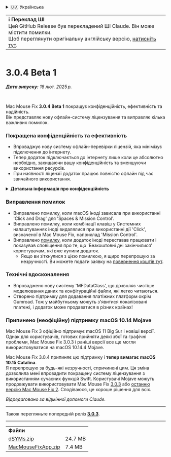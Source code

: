 <details>
<summary>🇺🇦 Українська</summary>

[🇬🇧 English (GitHub)](https://github.com/noah-nuebling/mac-mouse-fix/releases/tag/3.0.4-Beta-1)\
[🇦🇩 Català](https://redirect.macmousefix.com/?target=mmf-release&tag=3.0.4-Beta-1&locale=ca)\
[🇩🇪 Deutsch](https://redirect.macmousefix.com/?target=mmf-release&tag=3.0.4-Beta-1&locale=de)\
[🇪🇸 Español](https://redirect.macmousefix.com/?target=mmf-release&tag=3.0.4-Beta-1&locale=es)\
[🇫🇷 Français](https://redirect.macmousefix.com/?target=mmf-release&tag=3.0.4-Beta-1&locale=fr)\
[🇮🇩 Indonesia](https://redirect.macmousefix.com/?target=mmf-release&tag=3.0.4-Beta-1&locale=id)\
[🇮🇹 Italiano](https://redirect.macmousefix.com/?target=mmf-release&tag=3.0.4-Beta-1&locale=it)\
[🇭🇺 Magyar](https://redirect.macmousefix.com/?target=mmf-release&tag=3.0.4-Beta-1&locale=hu)\
[🇳🇱 Nederlands](https://redirect.macmousefix.com/?target=mmf-release&tag=3.0.4-Beta-1&locale=nl)\
[🇵🇱 Polski](https://redirect.macmousefix.com/?target=mmf-release&tag=3.0.4-Beta-1&locale=pl)\
[🇧🇷 Português (Brasil)](https://redirect.macmousefix.com/?target=mmf-release&tag=3.0.4-Beta-1&locale=pt-BR)\
[🇵🇹 Português (Portugal)](https://redirect.macmousefix.com/?target=mmf-release&tag=3.0.4-Beta-1&locale=pt-PT)\
[🇷🇴 Română](https://redirect.macmousefix.com/?target=mmf-release&tag=3.0.4-Beta-1&locale=ro)\
[🇸🇪 Svenska](https://redirect.macmousefix.com/?target=mmf-release&tag=3.0.4-Beta-1&locale=sv)\
[🇻🇳 Tiếng Việt](https://redirect.macmousefix.com/?target=mmf-release&tag=3.0.4-Beta-1&locale=vi)\
[🇹🇷 Türkçe](https://redirect.macmousefix.com/?target=mmf-release&tag=3.0.4-Beta-1&locale=tr)\
[🇨🇿 Čeština](https://redirect.macmousefix.com/?target=mmf-release&tag=3.0.4-Beta-1&locale=cs)\
[🇬🇷 Ελληνικά](https://redirect.macmousefix.com/?target=mmf-release&tag=3.0.4-Beta-1&locale=el)\
[🇷🇺 Русский](https://redirect.macmousefix.com/?target=mmf-release&tag=3.0.4-Beta-1&locale=ru)\
**🇺🇦 Українська**\
[🇮🇱 עברית](https://redirect.macmousefix.com/?target=mmf-release&tag=3.0.4-Beta-1&locale=he)\
[🇸🇦 العربية](https://redirect.macmousefix.com/?target=mmf-release&tag=3.0.4-Beta-1&locale=ar)\
[🇮🇳 हिन्दी](https://redirect.macmousefix.com/?target=mmf-release&tag=3.0.4-Beta-1&locale=hi)\
[🇹🇭 ไทย](https://redirect.macmousefix.com/?target=mmf-release&tag=3.0.4-Beta-1&locale=th)\
[🇨🇳 中文 (简体)](https://redirect.macmousefix.com/?target=mmf-release&tag=3.0.4-Beta-1&locale=zh-Hans)\
[🇨🇳 中文 (繁體)](https://redirect.macmousefix.com/?target=mmf-release&tag=3.0.4-Beta-1&locale=zh-Hant)\
[🇭🇰 中文（香港)](https://redirect.macmousefix.com/?target=mmf-release&tag=3.0.4-Beta-1&locale=zh-HK)\
[🇯🇵 日本語](https://redirect.macmousefix.com/?target=mmf-release&tag=3.0.4-Beta-1&locale=ja)\
[🇰🇷 한국어](https://redirect.macmousefix.com/?target=mmf-release&tag=3.0.4-Beta-1&locale=ko)\
[Help translate Mac Mouse Fix to different languages!](https://github.com/noah-nuebling/mac-mouse-fix/discussions/731)
</details>
<table align=><td>
<b>ℹ️ Переклад ШІ</b><br>
Цей GitHub Release був перекладений ШІ Claude. Він може містити помилки.<br>
Щоб переглянути оригінальну англійську версію, <a href="https://github.com/noah-nuebling/mac-mouse-fix/releases/tag/3.0.4-Beta-1">натисніть тут</a>.
</td></table>

<table></table>

# 3.0.4 Beta 1
***Дата випуску:** 18 лют. 2025 р.*

<br>

Mac Mouse Fix **3.0.4 Beta 1** покращує конфіденційність, ефективність та надійність.\
Він представляє нову офлайн-систему ліцензування та виправляє кілька важливих помилок.

### Покращена конфіденційність та ефективність

- Впроваджує нову систему офлайн-перевірки ліцензій, яка мінімізує підключення до інтернету.
- Тепер додаток підключається до інтернету лише коли це абсолютно необхідно, захищаючи вашу конфіденційність та зменшуючи використання ресурсів.
- При наявності ліцензії додаток працює повністю офлайн під час звичайного використання.

<details>
<summary><b>Детальна інформація про конфіденційність</b></summary>
Попередні версії перевіряли ліцензії онлайн при кожному запуску, потенційно дозволяючи зберігати журнали підключень на сторонніх серверах (GitHub та Gumroad). Нова система усуває непотрібні підключення – після початкової активації ліцензії вона підключається до інтернету лише якщо локальні дані ліцензії пошкоджені.
<br><br>
Хоча я особисто ніколи не записував поведінку користувачів, попередня система теоретично дозволяла стороннім серверам реєструвати IP-адреси та час підключення. Gumroad також міг реєструвати ваш ліцензійний ключ і потенційно пов'язувати його з будь-якою особистою інформацією, яку вони записали про вас під час купівлі Mac Mouse Fix.
<br><br>
Я не врахував ці тонкі проблеми конфіденційності, коли створював оригінальну систему ліцензування, але тепер Mac Mouse Fix максимально приватний та вільний від інтернету!
<br><br>
Також дивіться <a href=https://gumroad.com/privacy>політику конфіденційності Gumroad</a> та мій <a href=https://github.com/noah-nuebling/mac-mouse-fix/issues/976#issuecomment-2140955801>коментар на GitHub</a>.

</details>

### Виправлення помилок

- Виправлено помилку, коли macOS іноді зависала при використанні 'Click and Drag' для 'Spaces & Mission Control'.
- Виправлено помилку, коли комбінації клавіш у Системних налаштуваннях іноді видалялися при використанні дії 'Click', визначеної в Mac Mouse Fix, наприклад 'Mission Control'.
- Виправлено [помилку](https://github.com/noah-nuebling/mac-mouse-fix/issues?q=state%3Aopen%20label%3A%22%27Free%20days%20are%20over%27%20bug%22), коли додаток іноді переставав працювати і показував сповіщення про те, що 'Безкоштовні дні закінчилися' користувачам, які вже купили додаток.
    - Якщо ви зіткнулися з цією помилкою, я щиро перепрошую за незручності. Ви можете подати заявку на [повернення коштів тут](https://redirect.macmousefix.com/?message=&target=mmf-apply-for-refund&locale=uk).

### Технічні вдосконалення

- Впроваджено нову систему 'MFDataClass', що дозволяє чистіше моделювання даних та конфігураційні файли, які легко читаються.
- Створено підтримку для додавання платіжних платформ окрім Gumroad. Тож у майбутньому можуть з'явитися локалізовані платежі, і додаток може продаватися в різних країнах!

### Припинено (неофіційну) підтримку macOS 10.14 Mojave

Mac Mouse Fix 3 офіційно підтримує macOS 11 Big Sur і новіші версії. Однак для користувачів, готових прийняти деякі збої та графічні проблеми, Mac Mouse Fix 3.0.3 і раніші версії все ще могли використовуватися на macOS 10.14.4 Mojave.

Mac Mouse Fix 3.0.4 припиняє цю підтримку і **тепер вимагає macOS 10.15 Catalina**.\
Я перепрошую за будь-які незручності, спричинені цим. Ця зміна дозволила мені впровадити покращену систему ліцензування з використанням сучасних функцій Swift. Користувачі Mojave можуть продовжувати використовувати Mac Mouse Fix [3.0.3](https://redirect.macmousefix.com/?target=mmf-release&tag=3.0.3&locale=uk) або [останню версію Mac Mouse Fix 2](https://redirect.macmousefix.com/?target=mmf2-latest&locale=uk). Сподіваюся, це хороше рішення для всіх.

*Відредаговано за відмінної допомоги Claude.*

---

Також перегляньте попередній реліз [**3.0.3**](https://redirect.macmousefix.com/?target=mmf-release&tag=3.0.3&locale=uk).

---

<table align="start">
<tr>
    <td colspan=2>
        <b>Файли</b>
    </td>
</tr>
<tr>
    <td><a href="https://github.com/noah-nuebling/mac-mouse-fix/releases/download/3.0.4-Beta-1/dSYMs.zip">dSYMs.zip</a></td>
    <td>24.7 MB</td>
</tr>
<tr>
    <td><a href="https://github.com/noah-nuebling/mac-mouse-fix/releases/download/3.0.4-Beta-1/MacMouseFixApp.zip">MacMouseFixApp.zip</a></td>
    <td>7.4 MB</td>
</tr>
</table>
